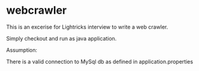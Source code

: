 # webcrawler

This is an excerise for Lightricks interview to write a web crawler.

Simply checkout and run as java application.

Assumption:

There is a valid connection to MySql db as defined in application.properties
